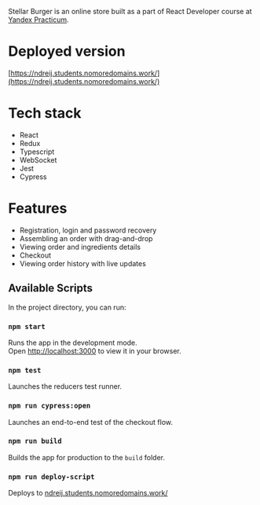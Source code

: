Stellar Burger is an online store built as a part of React Developer course at [Yandex Practicum](https://practicum.yandex.ru).

# Deployed version

[https://ndreij.students.nomoredomains.work/](https://ndreij.students.nomoredomains.work/)

# Tech stack

- React
- Redux
- Typescript
- WebSocket
- Jest
- Cypress

# Features

- Registration, login and password recovery
- Assembling an order with drag-and-drop
- Viewing order and ingredients details 
- Checkout
- Viewing order history with live updates

## Available Scripts

In the project directory, you can run:

### `npm start`

Runs the app in the development mode.\
Open [http://localhost:3000](http://localhost:3000) to view it in your browser.

### `npm test`

Launches the reducers test runner.

### `npm run cypress:open`

Launches an end-to-end test of the checkout flow.

### `npm run build`

Builds the app for production to the `build` folder.

### `npm run deploy-script`

Deploys to [ndreij.students.nomoredomains.work/](https://ndreij.students.nomoredomains.work/)

